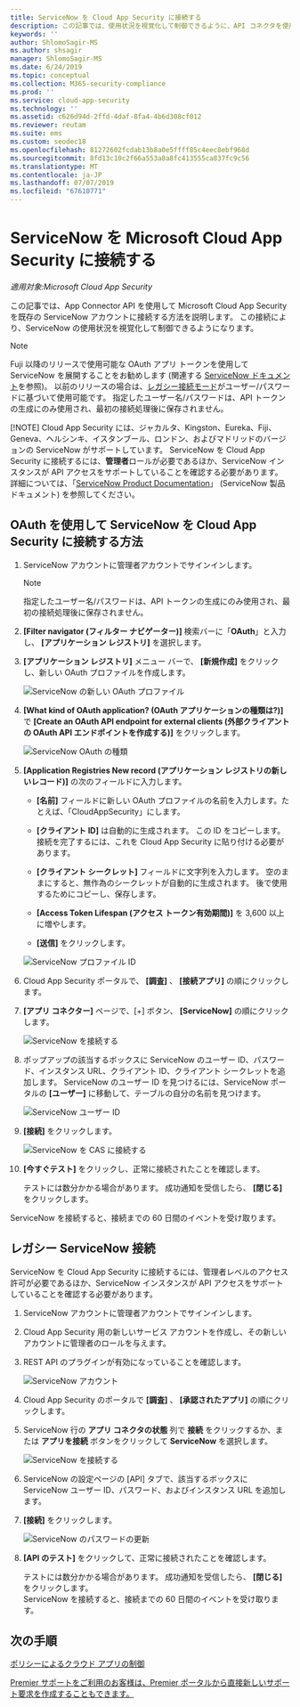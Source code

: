 ```yaml
---
title: ServiceNow を Cloud App Security に接続する
description: この記事では、使用状況を視覚化して制御できるように、API コネクタを使用して Cloud App Security に ServiceNow アプリを接続する方法に関する情報を提供します。
keywords: ''
author: ShlomoSagir-MS
ms.author: shsagir
manager: ShlomoSagir-MS
ms.date: 6/24/2019
ms.topic: conceptual
ms.collection: M365-security-compliance
ms.prod: ''
ms.service: cloud-app-security
ms.technology: ''
ms.assetid: c626d94d-2ffd-4daf-8fa4-4b6d308cf012
ms.reviewer: reutam
ms.suite: ems
ms.custom: seodec18
ms.openlocfilehash: 81272602fcdab13b8a0e5ffff85c4eec8ebf968d
ms.sourcegitcommit: 8fd13c10c2f66a553a8a8fc413555ca837fc9c56
ms.translationtype: MT
ms.contentlocale: ja-JP
ms.lasthandoff: 07/07/2019
ms.locfileid: "67610771"
---
```

# <a name="connect-servicenow-to-microsoft-cloud-app-security"></a>ServiceNow を Microsoft Cloud App Security に接続する

*適用対象:Microsoft Cloud App Security*

この記事では、App Connector API を使用して Microsoft Cloud App Security を既存の ServiceNow アカウントに接続する方法を説明します。 この接続により、ServiceNow の使用状況を視覚化して制御できるようになります。

> [!NOTE]
>  Fuji 以降のリリースで使用可能な OAuth アプリ トークンを使用して ServiceNow を展開することをお勧めします (関連する [ServiceNow ドキュメント](https://wiki.servicenow.com/index.php?title=OAuth_Applications#gsc.tab=0)を参照)。 以前のリリースの場合は、[レガシー接続モード](#legacy-servicenow-connection)がユーザー/パスワードに基づいて使用可能です。 指定したユーザー名/パスワードは、API トークンの生成にのみ使用され、最初の接続処理後に保存されません。
> 
> [!NOTE]
>  Cloud App Security には、ジャカルタ、Kingston、Eureka、Fiji、Geneva、ヘルシンキ、イスタンブール、ロンドン、およびマドリッドのバージョンの ServiceNow がサポートしています。 ServiceNow を Cloud App Security に接続するには、**管理者**ロールが必要であるほか、ServiceNow インスタンスが API アクセスをサポートしていることを確認する必要があります。  詳細については、「[ServiceNow Product Documentation](https://wiki.servicenow.com/index.php?title=Base_System_Roles#gsc.tab=0)」 (ServiceNow 製品ドキュメント) を参照してください。
  
## <a name="how-to-connect-servicenow-to-cloud-app-security-using-oauth"></a>OAuth を使用して ServiceNow を Cloud App Security に接続する方法
  
  
1. ServiceNow アカウントに管理者アカウントでサインインします。  
 
   > [!NOTE]
   >  指定したユーザー名/パスワードは、API トークンの生成にのみ使用され、最初の接続処理後に保存されません。

2. **[Filter navigator (フィルター ナビゲーター)]** 検索バーに「**OAuth**」と入力し、 **[アプリケーション レジストリ]** を選択します。

3. **[アプリケーション レジストリ]** メニュー バーで、 **[新規作成]** をクリックし、新しい OAuth プロファイルを作成します。

   ![ServiceNow の新しい OAuth プロファイル](./media/servicenow-app-registry.png)

4. **[What kind of OAuth application? (OAuth アプリケーションの種類は?)]** で **[Create an OAuth API endpoint for external clients (外部クライアントの OAuth API エンドポイントを作成する)]** をクリックします。

   ![ServiceNow OAuth の種類](./media/servicenow-oauth-app-type.png)

5. **[Application Registries New record (アプリケーション レジストリの新しいレコード)]** の次のフィールドに入力します。
    
    - **[名前]** フィールドに新しい OAuth プロファイルの名前を入力します。たとえば、「CloudAppSecurity」にします。 
    
    - **[クライアント ID]** は自動的に生成されます。 この ID をコピーします。接続を完了するには、これを Cloud App Security に貼り付ける必要があります。
    
    - **[クライアント シークレット]** フィールドに文字列を入力します。 空のままにすると、無作為のシークレットが自動的に生成されます。 後で使用するためにコピーし、保存します。 
    
    - **[Access Token Lifespan (アクセス トークン有効期間)]** を 3,600 以上に増やします。
    
    - **[送信]** をクリックします。

   ![ServiceNow プロファイル ID](./media/servicenow-profile-ids.png)

6. Cloud App Security ポータルで、 **[調査]** 、 **[接続アプリ]** の順にクリックします。  
  
7. **[アプリ コネクター]** ページで、[+] ボタン、 **[ServiceNow]** の順にクリックします。  
  
    ![ServiceNow を接続する](./media/connect-servicenow.png "ServiceNow を接続する")  
  
8. ポップアップの該当するボックスに ServiceNow のユーザー ID、パスワード、インスタンス URL、クライアント ID、クライアント シークレットを追加します。 ServiceNow のユーザー ID を見つけるには、ServiceNow ポータルの **[ユーザー]** に移動して、テーブルの自分の名前を見つけます。

   ![ServiceNow ユーザー ID](./media/servicenow-userid.png)
  
9. **[接続]** をクリックします。  
  
    ![ServiceNow を CAS に接続する](./media/servicenow-portal-connect.png "ポータルで ServiceNow を接続する")  
  
10. **[今すぐテスト]** をクリックし、正常に接続されたことを確認します。  
  
    テストには数分かかる場合があります。 成功通知を受信したら、 **[閉じる]** をクリックします。  
  
ServiceNow を接続すると、接続までの 60 日間のイベントを受け取ります。
  
## <a name="legacy-servicenow-connection"></a>レガシー ServiceNow 接続

ServiceNow を Cloud App Security に接続するには、管理者レベルのアクセス許可が必要であるほか、ServiceNow インスタンスが API アクセスをサポートしていることを確認する必要があります。   

1. ServiceNow アカウントに管理者アカウントでサインインします。   

2. Cloud App Security 用の新しいサービス アカウントを作成し、その新しいアカウントに管理者のロールを与えます。   

3. REST API のプラグインが有効になっていることを確認します。   

   ![ServiceNow アカウント](./media/servicenow-account.png "ServiceNow アカウント")   

4. Cloud App Security のポータルで **[調査]** 、 **[承認されたアプリ]** の順にクリックします。   

5. ServiceNow 行の **アプリ コネクタの状態** 列で **接続** をクリックするか、または **アプリを接続** ボタンをクリックして **ServiceNow** を選択します。   

   ![ServiceNow を接続する](./media/connect-servicenow.png "ServiceNow を接続する")   

6. ServiceNow の設定ページの [API] タブで、該当するボックスに ServiceNow ユーザー ID、パスワード、およびインスタンス URL を追加します。   

7. **[接続]** をクリックします。   

   ![ServiceNow のパスワードの更新](./media/servicenow-update-password.png "ServiceNow のパスワードの更新")   

8. **[API のテスト]** をクリックして、正常に接続されたことを確認します。   
  
   テストには数分かかる場合があります。 成功通知を受信したら、 **[閉じる]** をクリックします。    
   ServiceNow を接続すると、接続までの 60 日間のイベントを受け取ります。 


## <a name="next-steps"></a>次の手順 
[ポリシーによるクラウド アプリの制御](control-cloud-apps-with-policies.md)   

[Premier サポートをご利用のお客様は、Premier ポータルから直接新しいサポート要求を作成することもできます。](https://premier.microsoft.com/)  
  
